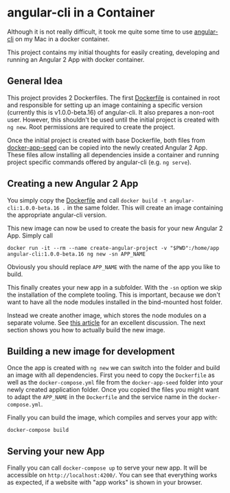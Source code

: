 # angular-cli in a Container

Although it is not really difficult, it took me quite some time to use [angular-cli](https://github.com/angular/angular-cli) on my Mac in a docker container.

This project contains my initial thoughts for easily creating, developing and running an Angular 2 App with docker container.

## General Idea

This project provides 2 Dockerfiles. The first [Dockerfile](Dockerfile) is contained in root and responsible for setting up an image containing a specific version (currently this is v1.0.0-beta.16) of angular-cli. It also prepares a non-root user. However, this shouldn't be used until the initial project is created with `ng new`. Root permissions are required to create the project.

Once the initial project is created with base Dockerfile, both files from [docker-app-seed](docker-app-seed) can be copied into the newly created Angular 2 App. These files allow installing all dependencies inside a container and running project specific commands offered by angular-cli (e.g. `ng serve`).

## Creating a new Angular 2 App

You simply copy the [Dockerfile](Dockerfile) and call `docker build -t angular-cli:1.0.0-beta.16 .` in the same folder. This will create an image containing the appropriate angular-cli version.

This new image can now be used to create the basis for your new Angular 2 App. Simply call 

```
docker run -it --rm --name create-angular-project -v "$PWD":/home/app angular-cli:1.0.0-beta.16 ng new -sn APP_NAME
```

Obviously you should replace `APP_NAME` with the name of the app you like to build.

This finally creates your new app in a subfolder. With the `-sn` option we skip the installation of the complete tooling. This is important, because we don't want to have all the node modules installed in the bind-mounted host folder.

Instead we create another image, which stores the node modules on a separate volume. See [this article](http://jdlm.info/articles/2016/03/06/lessons-building-node-app-docker.html) for an excellent discussion. The next section shows you how to actually build the new image.

## Building a new image for development

Once the app is created with `ng new` we can switch into the folder and build an image with all dependencies. First you need to copy the `Dockerfile` as well as the `docker-compose.yml` file from the `docker-app-seed` folder into your newly created application folder. Once you copied the files you might want to adapt the `APP_NAME` in the `Dockerfile` and the service name in the `docker-compose.yml`.

Finally you can build the image, which compiles and serves your app with:

```
docker-compose build
```

## Serving your new App

Finally you can call `docker-compose up` to serve your new app. It will be accessible on `http://localhost:4200/`. You can see that everything works as expected, if a website with "app works" is shown in your browser.
